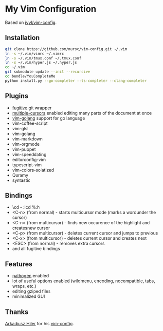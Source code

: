 # My Vim Configuration

Based on [ivyl/vim-config](https://github.com/ivyl/vim-config).

## Installation

```bash
git clone https://github.com/muroc/vim-config.git ~/.vim
ln -s ~/.vim/vimrc ~/.vimrc
ln -s ~/.vim/tmux.conf ~/.tmux.conf
ln -s ~/.vim/hyper.js ~/.hyper.js
cd ~/.vim
git submodule update --init --recursive
cd bundle/YouCompleteMe
python install.py --go-completer --ts-completer --clang-completer
```

## Plugins
* [fugitive](https://github.com/tpope/vim-fugitive)
  git wrapper
* [multiple-cursors](https://github.com/terryma/vim-multiple-cursors)
  enabled editing many parts of the document at once
* [vim-golang](https://github.com/jnwhiteh/vim-golang)
  support for go language
* vim-coffee-script
* vim-glsl
* vim-golang
* vim-markdown
* vim-orgmode
* vim-puppet
* vim-speeddating
* editorconfig-vim
* typescript-vim
* vim-colors-solatized
* Quramy
* syntastic

## Bindings
* \cd - :lcd %:h
* &lt;C-n&gt; (from normal) - starts multicursor mode
    (marks a wordunder the cursor)
* &lt;C-n&gt; (from multicursor) - finds new occurence of the highlight
    and createsnew cursor
* &lt;C-p&gt; (from multicursor) - deletes current cursor and jumps to previous
* &lt;C-x&gt; (from multicursor) - deletes current cursor and creates next
* &lt;ESC&gt; (from normal) - removes extra cursors
* and all fugitive bindings

## Features
* [pathogen](https://github.com/tpope/vim-pathogen) enabled
* lot of useful options enabled (wildmenu, encoding, nocompatible,
  tabs, wraps, etc.)
* editing gziped files
* minimalized GUI

## Thanks
[Arkadiusz Hiler](https://github.com/ivyl) for his
[vim-config](https://github.com/ivyl/vim-config).

